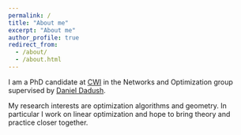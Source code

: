 ```yaml
---
permalink: /
title: "About me"
excerpt: "About me"
author_profile: true
redirect_from: 
  - /about/
  - /about.html
---
```


I am a PhD candidate at [CWI](https://www.cwi.nl) in
the Networks and Optimization group supervised by
[Daniel Dadush](https://homepages.cwi.nl/~dadush/).

My research interests are optimization algorithms
and geometry. In particular I work on linear
optimization and hope to bring theory and
practice closer together.
